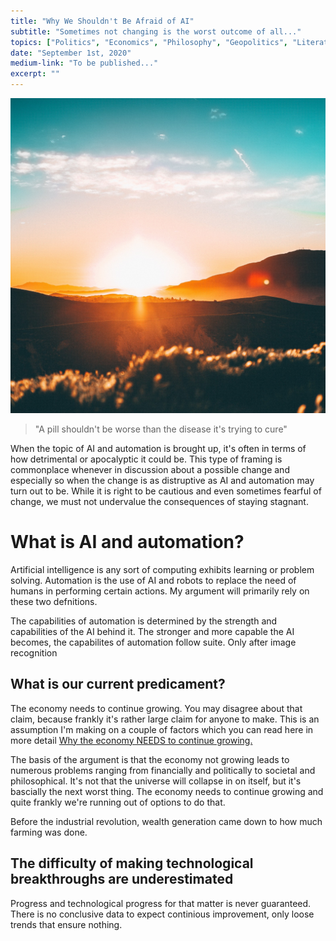 ```yaml
---
title: "Why We Shouldn't Be Afraid of AI"
subtitle: "Sometimes not changing is the worst outcome of all..."
topics: ["Politics", "Economics", "Philosophy", "Geopolitics", "Literature", "Physics", "Sociology"]
date: "September 1st, 2020"
medium-link: "To be published..."
excerpt: ""
---
```


![Photo by Jordan Wozniak on Unsplash](../images/sunset2.jpg)

> "A pill shouldn't be worse than the disease it's trying to cure"  

When the topic of AI and automation is brought up, it's often in terms of how detrimental or apocalyptic it could be. This type of framing is commonplace whenever in discussion about a possible change and especially so when the change is as distruptive as AI and automation may turn out to be. While it is right to be cautious and even sometimes fearful of change, we must not undervalue the consequences of staying stagnant.

# What is AI and automation?

Artificial intelligence is any sort of computing exhibits learning or problem solving. Automation is the use of AI and robots to replace the need of humans in performing certain actions. My argument will primarily rely on these two defnitions. 

The capabilities of automation is determined by the strength and capabilities of the AI behind it. The stronger and more capable the AI becomes, the capabilites of automation follow suite. Only after image recognition

## What is our current predicament?

The economy needs to continue growing. You may disagree about that claim, because frankly it's rather large claim for anyone to make. This is an assumption I'm making on a couple of factors which you can read here in more detail [Why the economy NEEDS to continue growing.](https://www.notion.so/Why-the-economy-NEEDS-to-continue-growing-0231f0da35e944c0b6769e6afbd38c1d) 

The basis of the argument is that the economy not growing leads to numerous problems ranging from financially and politically to societal and philosophical. It's not that the universe will collapse in on itself, but it's bascially the next worst thing. The economy needs to continue growing and quite frankly we're running out of options to do that. 

Before the industrial revolution, wealth generation came down to how much farming was done. 

## The difficulty of making technological breakthroughs are underestimated

Progress and technological progress for that matter is never guaranteed. There is no conclusive data to expect continious improvement, only loose trends that ensure nothing.
